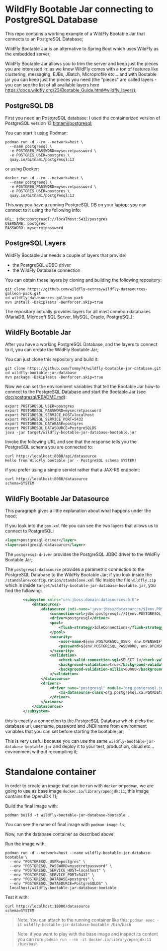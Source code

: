 # WildFly Bootable Jar connecting to PostgreSQL Database

This repo contains a working example of a WildFly Bootable Jar that connects to an PostgreSQL Database;

WildFly Bootable Jar is an alternative to Spring Boot which uses WildFly as the embedded server;

WildFly Bootable Jar allows you to trim the server and keep just the pieces you are interested in: as we know WildFly 
comes with a ton of features like clustering, messaging, EJBs, JBatch, Microprofile etc... and with Bootable jar you can
keep just the pieces you need (the "pieces" are called layers - you can see the list of all available layers here
https://docs.wildfly.org/23/Bootable_Guide.html#wildfly_layers);

## PostgreSQL DB

First you need an PostgreSQL database: I used the containerized version of PostgreSQL version 13
[bitnami/postgresql](https://quay.io/repository/bitnami/postgresql?tag=latest&tab=tags);

You can start it using Podman:

```shell
podman run -d --rm --network=host \
  --name postgresql \
  -e POSTGRES_PASSWORD=mysecretpassword \
  -e POSTGRES_USER=postgres \
  quay.io/bitnami/postgresql:13
```

or using Docker:

```shell
docker run -d --rm --network=host \
  --name postgresql \
  -e POSTGRES_PASSWORD=mysecretpassword \
  -e POSTGRES_USER=postgres \
  quay.io/bitnami/postgresql:13
```

This way you have a running PostgreSQL DB on your laptop; you can connect to it using the following info:

```shell
URL: jdbc:postgresql://localhost:5432/postgres
USERNAME: postgres
PASSWORD: mysecretpassword
```

## PostgreSQL Layers

WildFly Bootable Jar needs a couple of layers that provide:
- the PostgreSQL JDBC driver 
- the WildFly Database connection

You can obtain these layers by cloning and building the following repository:

```shell
git clone https://github.com/wildfly-extras/wildfly-datasources-galleon-pack.git
cd wildfly-datasources-galleon-pack
mvn install -DskipTests -Denforcer.skip=true
```

The repository actually provides layers for all most common databases (MariaDB, Microsoft SQL Server, MySQL, Oracle, PostgreSQL);


## WildFly Bootable Jar

After you have a working PostgreSQL Database, and the layers to connect to it, you can create the WildFly Bootable Jar; 

You can just clone this repository and build it:

```shell
git clone https://github.com/Tommy74/wildfly-bootable-jar-database.git
cd wildfly-bootable-jar-database
mvn package -DskipTests -Denforcer.skip=true
```

Now we can set the environment variables that tell the Bootable Jar how-to connect to the PostgreSQL Database and start the
Bootable Jar (see [doc/postgresql/README.md](https://github.com/wildfly-extras/wildfly-datasources-galleon-pack/blob/master/doc/postgresql/README.md)):

```shell
export POSTGRESQL_USER=postgres
export POSTGRESQL_PASSWORD=mysecretpassword
export POSTGRESQL_SERVICE_HOST=localhost
export POSTGRESQL_SERVICE_PORT=5432
export POSTGRESQL_DATABASE=postgres
export POSTGRESQL_DATASOURCE=PostgreSQLDS
java -jar target/wildfly-bootable-jar-database-bootable.jar
```

Invoke the following URL and see that the response tells you the PostgreSQL schema you are connected to:

```shell
curl http://localhost:8080/api/datasource
Hello from WildFly bootable jar - PostgreSQL schema SYSTEM!
```

if you prefer using a simple servlet rather that a JAX-RS endpoint:

```shell
curl http://localhost:8080/datasource
schema=SYSTEM
```

## WildFly Bootable Jar Datasource

This paragraph gives a little explanation about what happens under the hood;

If you look into the `pom.xml` file you can see the two layers that allows us to connect to PostgreSQL:

```xml
<layer>postgresql-driver</layer>
<layer>postgresql-datasource</layer>
```

The `postgresql-driver` provides the PostgreSQL JDBC driver to the WildFly Bootable Jar;

The `postgresql-datasource` provides a parametric connection to the PostgreSQL Database to the WildFly Bootable Jar; if you look
inside the `/standalone/configuration/standalone.xml` file inside the file `wildfly.zip` which is inside 
`target/wildfly-bootable-jar-database-bootable.jar`, you find the following:

```xml
        <subsystem xmlns="urn:jboss:domain:datasources:6.0">
            <datasources>
                <datasource jndi-name="java:jboss/datasources/${env.POSTGRESQL_DATASOURCE,env.OPENSHIFT_POSTGRESQL_DATASOURCE:PostgreSQLDS}" pool-name="PostgreSQLDS" enabled="true" use-java-context="true" use-ccm="true" statistics-enabled="${wildfly.datasources.statistics-enabled:${wildfly.statistics-enabled:false}}">
                    <connection-url>jdbc:postgresql://${env.POSTGRESQL_SERVICE_HOST, env.OPENSHIFT_POSTGRESQL_DB_HOST}:${env.POSTGRESQL_SERVICE_PORT, env.OPENSHIFT_POSTGRESQL_DB_PORT}/${env.POSTGRESQL_DATABASE, env.OPENSHIFT_POSTGRESQL_DB_NAME}</connection-url>
                    <driver>postgresql</driver>
                    <pool>
                        <flush-strategy>IdleConnections</flush-strategy>
                    </pool>
                    <security>
                        <user-name>${env.POSTGRESQL_USER, env.OPENSHIFT_POSTGRESQL_DB_USERNAME}</user-name>
                        <password>${env.POSTGRESQL_PASSWORD, env.OPENSHIFT_POSTGRESQL_DB_PASSWORD}</password>
                    </security>
                    <validation>
                        <check-valid-connection-sql>SELECT 1</check-valid-connection-sql>
                        <background-validation>true</background-validation>
                        <background-validation-millis>60000</background-validation-millis>
                    </validation>
                </datasource>
                <drivers>
                    <driver name="postgresql" module="org.postgresql.jdbc">
                        <xa-datasource-class>org.postgresql.xa.PGXADataSource</xa-datasource-class>
                    </driver>
                </drivers>
            </datasources>
        </subsystem>
```

this is exactly a connection to the PostgreSQL Database which picks the database url, username, password and JNDI name from 
environment variables that you can set before starting the bootable jar;

This is very useful because you can use the same `wildfly-bootable-jar-database-bootable.jar` and deploy it to your test,
production, cloud etc... environment without recompiling it;

# Standalone container

In order to create an image that can be run with `docker` or `podman`, we are going to use as base image `docker.io/library/openjdk:11`;
this image contains the OpenJDK 11;

Build the final image with:

```shell
podman build -t wildfly-bootable-jar-database-bootable .
```

You can see the name of final image with `podman image ls`;

Now, run the database container as described above;

Run the image with:

```shell
podman run -d --network=host --name wildfly-bootable-jar-database-bootable \  
  --env "POSTGRESQL_USER=postgres" \
  --env "POSTGRESQL_PASSWORD=mysecretpassword" \
  --env "POSTGRESQL_SERVICE_HOST=localhost" \
  --env "POSTGRESQL_SERVICE_PORT=5432" \
  --env "POSTGRESQL_DATABASE=postgres" \
  --env "POSTGRESQL_DATASOURCE=PostgreSQLDS" \
  localhost/wildfly-bootable-jar-database-bootable
```



Test it with:

```shell
curl http://localhost:18080/datasource
schema=SYSTEM
```

> Note: You can attach to the running container like this: `podman exec -it wildfly-bootable-jar-database-bootable /bin/bash`

> Note: if you want to play with the base image and inspect its content you can run: `podman run --rm -it docker.io/library/openjdk:11 /bin/bash`

